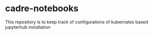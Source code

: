 # cadre-notebooks

This repository is to keep track of configurations of kubernates based jupyterhub installation
